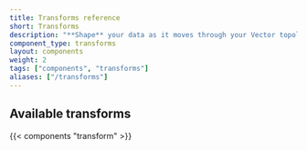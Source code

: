 ```yaml
---
title: Transforms reference
short: Transforms
description: "**Shape** your data as it moves through your Vector topology"
component_type: transforms
layout: components
weight: 2
tags: ["components", "transforms"]
aliases: ["/transforms"]
---
```


## Available transforms

{{< components "transform" >}}
